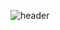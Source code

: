 ![header](https://capsule-render.vercel.app/api?type=wave&color=auto&height=300&section=header&text=Welcome%20Keeper%20profile&fontSize=40)
